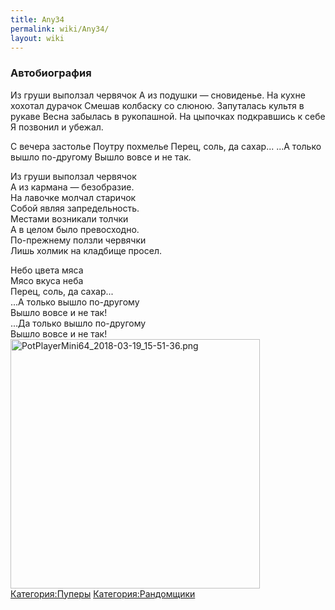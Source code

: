 ```yaml
---
title: Any34
permalink: wiki/Any34/
layout: wiki
---
```


### **Автобиография**

Из груши выползал червячок А из подушки — сновиденье. На кухне хохотал
дурачок Смешав колбаску со слюною. Запуталась культя в рукаве Весна
забылась в рукопашной. На цыпочках подкравшись к себе Я позвонил и
убежал.

С вечера застолье Поутру похмелье Перец, соль, да сахар... ...А только
вышло по-другому Вышло вовсе и не так.

Из груши выползал червячок  
А из кармана — безобразие.  
На лавочке молчал старичок  
Собой являя запредельность.  
Местами возникали толчки  
А в целом было превосходно.  
По-прежнему ползли червячки  
Лишь холмик на кладбище просел.  
  
Небо цвета мяса  
Мясо вкуса неба  
Перец, соль, да сахар...  
...А только вышло по-другому  
Вышло вовсе и не так!  
...Да только вышло по-другому  
Вышло вовсе и не
так!<img src="PotPlayerMini64_2018-03-19_15-51-36.png" title="fig:PotPlayerMini64_2018-03-19_15-51-36.png" width="399" height="399" alt="PotPlayerMini64_2018-03-19_15-51-36.png" />
[Категория:Пуперы](Категория:Пуперы "wikilink")
[Категория:Рандомщики](Категория:Рандомщики "wikilink")
